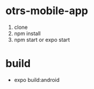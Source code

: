# otrs-mobile-app

1.  clone
2.  npm install
3.  npm start or expo start


# build
*  expo build:android 